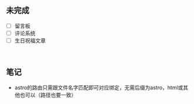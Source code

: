 ## 未完成

- [ ] 留言板
- [ ] 评论系统
- [ ] 生日祝福文章

​	

## 笔记

- astro的路由只需跟文件名字匹配即可对应绑定，无需后缀为astro，html或其他也可以（路径也要一致）